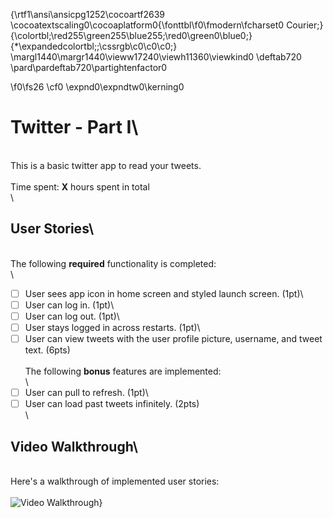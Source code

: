 {\rtf1\ansi\ansicpg1252\cocoartf2639
\cocoatextscaling0\cocoaplatform0{\fonttbl\f0\fmodern\fcharset0 Courier;}
{\colortbl;\red255\green255\blue255;\red0\green0\blue0;}
{\*\expandedcolortbl;;\cssrgb\c0\c0\c0;}
\margl1440\margr1440\vieww17240\viewh11360\viewkind0
\deftab720
\pard\pardeftab720\partightenfactor0

\f0\fs26 \cf0 \expnd0\expndtw0\kerning0
# Twitter - Part I\
\
This is a basic twitter app to read your tweets.\
\
Time spent: **X** hours spent in total\
\
## User Stories\
\
The following **required** functionality is completed:\
\
- [ ] User sees app icon in home screen and styled launch screen. (1pt)\
- [ ] User can log in. (1pt)\
- [ ] User can log out. (1pt)\
- [ ] User stays logged in across restarts. (1pt)\
- [ ] User can view tweets with the user profile picture, username, and tweet text. (6pts)\
\
The following **bonus** features are implemented:\
\
- [ ] User can pull to refresh. (1pt)\
- [ ] User can load past tweets infinitely. (2pts)\
\
## Video Walkthrough\
\
Here's a walkthrough of implemented user stories:\
\
<img src='http://i.imgur.com/link/to/your/gif/file.gif' title='Video Walkthrough' width='' alt='Video Walkthrough' />}